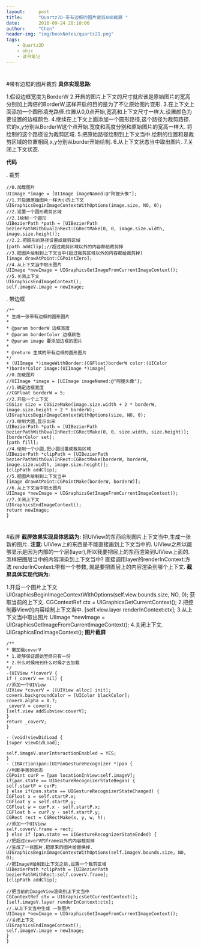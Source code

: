 ```yaml
---
layout:     post
title:      "Quartz2D-带有边框的图片裁剪AND截屏 "
date:       2016-09-24 20:10:00
author:     "Chen"
header-img: "img/bookNotes/quartz2D.png"
tags:
    - Quartz2D
    - objc
    - 读书笔记
---
```





#
#带有边框的图片裁剪
**具体实现思路:**

1.假设边框宽度为BorderW
2.开启的图片上下文的尺寸就应该是原始图片的宽高分别加上两倍的BorderW,这样开启的目的是为了不让原始图片变形.
3.在上下文上面添加一个圆形填充路径.位置从0,0点开始,宽高和上下文尺寸一样大.设置颜色为要设置的边框颜色.
4.继续在上下文上面添加一个圆形路径,这个路径为裁剪路径.
它的x,y分别从BorderW这个点开始.宽度和高度分别和原始图片的宽高一样大.
将绘制的这个路径设为裁剪区域.
5.把原始路径绘制到上下文当中.绘制的位置和是裁剪区域的位置相同,x,y分别从border开始绘制.
6.从上下文状态当中取出图片.
7.关闭上下文状态.


**代码**

. 裁剪
```objc
//0.加载图片
UIImage *image = [UIImage imageNamed:@"阿狸头像"];
//1.开启跟原始图片一样大小的上下文
UIGraphicsBeginImageContextWithOptions(image.size, NO, 0);
//2.设置一个圆形裁剪区域
//2.1绘制一个圆形
UIBezierPath *path = [UIBezierPath bezierPathWithOvalInRect:CGRectMake(0, 0, image.size.width, image.size.height)];
//2.2.把圆形的路径设置成裁剪区域
[path addClip];//超过裁剪区域以外的内容都给裁剪掉
//3.把图片绘制到上下文当中(超过裁剪区域以外的内容都给裁剪掉)
[image drawAtPoint:CGPointZero];
//4.从上下文当中取出图片
UIImage *newImage = UIGraphicsGetImageFromCurrentImageContext();
//5.关闭上下文
UIGraphicsEndImageContext();
self.imageV.image = newImage;
```
. 带边框

```objc
/**
* 生成一张带有边框的圆形图片
*
* @param borderW 边框宽度
* @param borderColor 边框颜色
* @param image 要添加边框的图片
*
* @return 生成的带有边框的圆形图片
*/
+ (UIImage *)imageWithBorder:(CGFloat)borderW color:(UIColor *)borderColor image:(UIImage *)image{
//0.加载图片
//UIImage *image = [UIImage imageNamed:@"阿狸头像"];
//1.确定边框宽度
//CGFloat borderW = 5;
//2.开启一个上下文
CGSize size = CGSizeMake(image.size.width + 2 * borderW, image.size.height + 2 * borderW);
UIGraphicsBeginImageContextWithOptions(size, NO, 0);
//3.绘制大圆,显示出来
UIBezierPath *path = [UIBezierPath bezierPathWithOvalInRect:CGRectMake(0, 0, size.width, size.height)];
[borderColor set];
[path fill];
//4.绘制一个小圆,把小圆设置成裁剪区域
UIBezierPath *clipPath = [UIBezierPath bezierPathWithOvalInRect:CGRectMake(borderW, borderW, image.size.width, image.size.height)];
[clipPath addClip];
//5.把图片绘制到上下文当中
[image drawAtPoint:CGPointMake(borderW, borderW)];
//6.从上下文当中取出图片
UIImage *newImage = UIGraphicsGetImageFromCurrentImageContext();
//7.关闭上下文
UIGraphicsEndImageContext();
return newImage;
}

```

#
#截屏
**截屏效果实现具体思路为:**
把UIView的东西绘制图片上下文当中,生成一张新的图片.
**注意:**
UIView上的东西是不能直接画到上下文当中的.
UIView之所以能够显示是因为内部的一个层(layer),所以我要把层上的东西渲染到UIView上面的.
怎样把图层当中的内容渲染到上下文当中?
直接调用layer的renderInContext:方法
renderInContext:带有一个参数, 就是要把图层上的内容渲染到哪个上下文.
**截屏具体实现代码为:**

1.开启一个图片上下文
UIGraphicsBeginImageContextWithOptions(self.view.bounds.size, NO, 0);
获取当前的上下文.
CGContextRef ctx = UIGraphicsGetCurrentContext();
2.把控制器View的内容绘制上下文当中.
[self.view.layer renderInContext:ctx];
3.从上下文当中取出图片
UIImage *newImage = UIGraphicsGetImageFromCurrentImageContext();
4.关闭上下文.
UIGraphicsEndImageContext();
**图片截屏**
```objc
/**
* 懒加载coverV
* 1.能够保证超始至终只有一份
* 2.什么时候用到什么时候才去加载
*/
-(UIView *)coverV {
if (_coverV == nil) {
//添加一个UIView
UIView *coverV = [[UIView alloc] init];
coverV.backgroundColor = [UIColor blackColor];
coverV.alpha = 0.7;
_coverV = coverV;
[self.view addSubview:coverV];
}
return _coverV;
}

- (void)viewDidLoad {
[super viewDidLoad];

self.imageV.userInteractionEnabled = YES;
}
- (IBAction)pan:(UIPanGestureRecognizer *)pan {
//判断手势的状态
CGPoint curP = [pan locationInView:self.imageV];
if(pan.state == UIGestureRecognizerStateBegan) {
self.startP = curP;
} else if(pan.state == UIGestureRecognizerStateChanged) {
CGFloat x = self.startP.x;
CGFloat y = self.startP.y;
CGFloat w = curP.x - self.startP.x;
CGFloat h = curP.y - self.startP.y;
CGRect rect = CGRectMake(x, y, w, h);
//添加一个UIView
self.coverV.frame = rect;
} else if (pan.state == UIGestureRecognizerStateEnded) {
//把超过coverV的frame以外的内容裁剪掉
//生成了一张图片,把原来的图片给替换掉.
UIGraphicsBeginImageContextWithOptions(self.imageV.bounds.size, NO, 0);
//把ImageV绘制到上下文之前,设置一个裁剪区域
UIBezierPath *clipPath = [UIBezierPath bezierPathWithRect:self.coverV.frame];
[clipPath addClip];

//把当前的ImageView渲染到上下文当中
CGContextRef ctx = UIGraphicsGetCurrentContext();
[self.imageV.layer renderInContext:ctx];
//.从上下文当中生成 一张图片
UIImage *newImage = UIGraphicsGetImageFromCurrentImageContext();
//关闭上下文
UIGraphicsEndImageContext();
self.imageV.image = newImage;
}
}

```